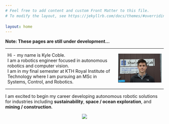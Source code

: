 ```yaml
---
# Feel free to add content and custom Front Matter to this file.
# To modify the layout, see https://jekyllrb.com/docs/themes/#overriding-theme-defaults

layout: home
---
```


**Note: These pages are still under development...**



<table border="0">
 <!-- <tr>
    <td><b style="font-size:30px">Title</b></td>
    <td><b style="font-size:30px">Title 2</b></td>
 </tr> -->
 <tr>
    <td>
      Hi - my name is Kyle Coble. <br>
      I am a robotics engineer focused in autonomous robotics and computer vision. <br>
      I am in my final semester at KTH Royal Institute of Technology
      where I am pursuing an MSc in Systems, Control, and Robotics. <br>
    </td>
    <td>
      <p align="right">
      <kbd>
        <img src="img/headshot.jpg" width="400">
      </kbd>
      </p>
    </td>
 </tr>
</table>

<!-- I believe autonomous robots have the ability to make our world
cleaner, safer, and more accessible. -->

I am excited to begin my career developing autonomous robotic solutions for
industries including **sustainability**, **space / ocean exploration**,
and **mining / construction**.


<p align="center">
  <kbd>
    <img src="img/awesome_drone.gif">
  </kbd>
</p>

